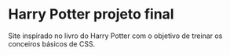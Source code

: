# Harry Potter projeto final


Site inspirado no livro do Harry Potter com o objetivo de treinar os conceiros básicos de CSS.
